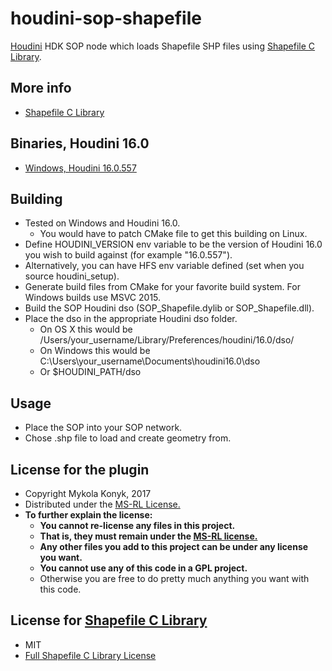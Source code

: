 # houdini-sop-shapefile

[Houdini](http://www.sidefx.com/index.php) HDK SOP node which loads Shapefile SHP files using [Shapefile C Library](http://shapelib.maptools.org).

## More info
* [Shapefile C Library](http://shapelib.maptools.org)

## Binaries, Houdini 16.0
* [Windows, Houdini 16.0.557](https://github.com/ttvd/houdini-sop-shapefile/releases/download/1.0/SOP_Shapefile.H16.0.557.Win64.rar) 

## Building

* Tested on Windows and Houdini 16.0.
  * You would have to patch CMake file to get this building on Linux.
* Define HOUDINI_VERSION env variable to be the version of Houdini 16.0 you wish to build against (for example "16.0.557").
* Alternatively, you can have HFS env variable defined (set when you source houdini_setup).
* Generate build files from CMake for your favorite build system. For Windows builds use MSVC 2015.
* Build the SOP Houdini dso (SOP_Shapefile.dylib or SOP_Shapefile.dll).
* Place the dso in the appropriate Houdini dso folder.
  * On OS X this would be /Users/your_username/Library/Preferences/houdini/16.0/dso/
  * On Windows this would be C:\Users\your_username\Documents\houdini16.0\dso
  * Or $HOUDINI_PATH/dso

## Usage

* Place the SOP into your SOP network.
* Chose .shp file to load and create geometry from.

## License for the plugin

* Copyright Mykola Konyk, 2017
* Distributed under the [MS-RL License.](http://opensource.org/licenses/MS-RL)
* **To further explain the license:**
  * **You cannot re-license any files in this project.**
  * **That is, they must remain under the [MS-RL license.](http://opensource.org/licenses/MS-RL)**
  * **Any other files you add to this project can be under any license you want.**
  * **You cannot use any of this code in a GPL project.**
  * Otherwise you are free to do pretty much anything you want with this code.
  
## License for [Shapefile C Library](http://shapelib.maptools.org)
* MIT
* [Full Shapefile C Library License](http://shapelib.maptools.org/license.html)
